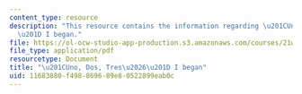 ```yaml
---
content_type: resource
description: "This resource contains the information regarding \u201CUno, Dos, Tres\u2026\
  \u201D I began."
file: https://ol-ocw-studio-app-production.s3.amazonaws.com/courses/21w-742j-writing-about-race-narratives-of-multiraciality-fall-2008/11683880f498869689e80522899eab0c_MIT21W_742JF08_a_qntfd.pdf
file_type: application/pdf
resourcetype: Document
title: "\u201CUno, Dos, Tres\u2026\u201D I began"
uid: 11683880-f498-8696-89e8-0522899eab0c
---
```

